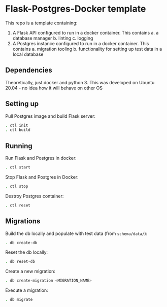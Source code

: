 # Flask-Postgres-Docker template

This repo is a template containing:

1. A Flask API configured to run in a docker container. This contains
  a. a database manager
  b. linting
  c. logging
2. A Postgres instance configured to run in a docker container. This contains
  a. migration tooling
  b. functionality for setting up test data in a local database

## Dependencies

Theoretically, just docker and python 3. This was developed on Ubuntu 20.04 - no idea how it will behave on other OS

## Setting up

Pull Postgres image and build Flask server:

```bash
. ctl init
. ctl build
```

## Running

Run Flask and Postgres in docker:

```bash
. ctl start
```

Stop Flask and Postgres in Docker:

```bash
. ctl stop
```

Destroy Postgres container:

```bash
. ctl reset
```

## Migrations

Build the db locally and populate with test data (from `schema/data/`):

```bash
. db create-db
```

Reset the db locally:

```bash
. db reset-db
```

Create a new migration:

```bash
. db create-migration <MIGRATION_NAME>
```

Execute a migration:

```bash
. db migrate
```
